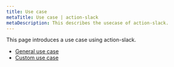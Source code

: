 ```yaml
---
title: Use case
metaTitle: Use case | action-slack
metaDescription: This describes the usecase of action-slack.
---
```


This page introduces a use case using action-slack.

- [General use case](/usecase/01-general)
- [Custom use case](/usecase/02-custom)
